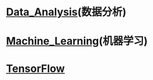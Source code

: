 # [Data_Analysis](https://github.com/Zahirgeek/Data/tree/master/Data_Analysis)(数据分析)

# [Machine_Learning](https://github.com/Zahirgeek/Data/tree/master/Machine_Learning)(机器学习)

# [TensorFlow](https://github.com/Zahirgeek/Data/tree/master/TensorFlow)
